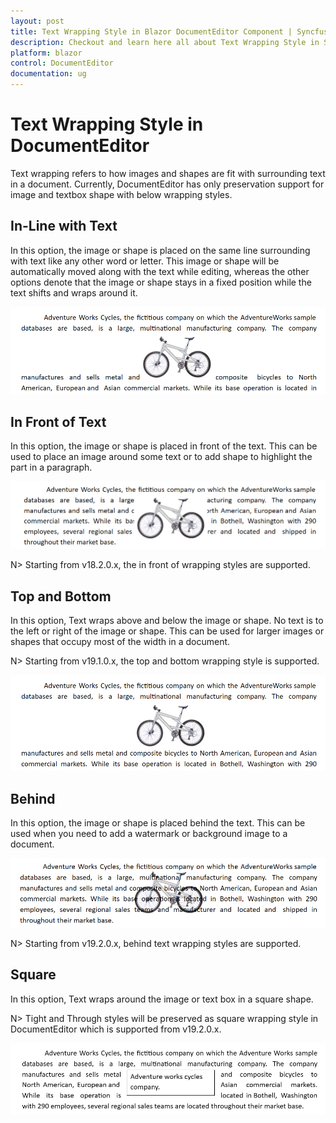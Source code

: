 ```yaml
---
layout: post
title: Text Wrapping Style in Blazor DocumentEditor Component | Syncfusion
description: Checkout and learn here all about Text Wrapping Style in Syncfusion Blazor DocumentEditor component and more.
platform: blazor
control: DocumentEditor
documentation: ug
---
```


# Text Wrapping Style in DocumentEditor

Text wrapping refers to how images and shapes are fit with surrounding text in a document. Currently, DocumentEditor has only preservation support for image and textbox shape with below wrapping styles.

## In-Line with Text

In this option, the image or shape is placed on the same line surrounding with text like any other word or letter. This image or shape will be automatically moved along with the text while editing, whereas the other options denote that the image or shape stays in a fixed position while the text shifts and wraps around it.

![view of image with inline wrapping style in DocumentEditor](images/Text-Wrapping-Style_images/inline-textwrapping.PNG)

## In Front of Text

In this option, the image or shape is placed in front of the text. This can be used to place an image around some text or to add shape to highlight the part in a paragraph.

![view of image with in front of text wrapping style in DocumentEditor](images/Text-Wrapping-Style_images/infront-textwrapping.PNG)

N> Starting from v18.2.0.x, the in front of wrapping styles are supported.

## Top and Bottom

In this option, Text wraps above and below the image or shape. No text is to the left or right of the image or shape. This can be used for larger images or shapes that occupy most of the width in a document.

N> Starting from v19.1.0.x, the top and bottom wrapping style is supported.

![view of image with top and bottom wrapping style in DocumentEditor](images/Text-Wrapping-Style_images/topandbottom-textwrapping.PNG)

## Behind

In this option, the image or shape is placed behind the text. This can be used when you need to add a watermark or background image to a document.

![view of image with behind wrapping style in DocumentEditor](images/Text-Wrapping-Style_images/behind-textwrapping.PNG)

N> Starting from v19.2.0.x, behind text wrapping styles are supported.

## Square

In this option, Text wraps around the image or text box in a square shape.

N> Tight and Through styles will be preserved as square wrapping style in DocumentEditor which is supported from v19.2.0.x.

![view of shape with square wrapping style in DocumentEditor](images/Text-Wrapping-Style_images/square-textwrapping.PNG)
